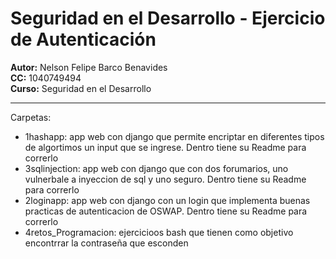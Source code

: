 # Seguridad en el Desarrollo - Ejercicio de Autenticación

**Autor:** Nelson Felipe Barco Benavides  
**CC:** 1040749494  
**Curso:** Seguridad en el Desarrollo

---

Carpetas:

- 1hashapp: app web con django que permite encriptar en diferentes tipos de algortimos un input que se ingrese. Dentro tiene su Readme para correrlo
- 3sqlinjection: app web con django que con dos forumarios, uno vulnerbale a inyeccion de sql y uno seguro. Dentro tiene su Readme para correrlo
- 2loginapp: app web con django con un login que implementa buenas practicas de autenticacion de OSWAP. Dentro tiene su Readme para correrlo
- 4retos_Programacion: ejercicioos bash que tienen como objetivo encontrrar la contraseña que esconden
